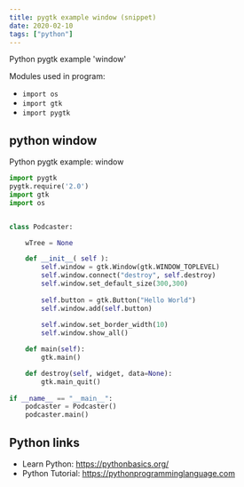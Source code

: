 ```yaml
---
title: pygtk example window (snippet)
date: 2020-02-10
tags: ["python"]
---
```

Python pygtk example 'window'


Modules used in program: 
* `import os`
* `import gtk`
* `import pygtk`

## python window

Python pygtk example: window

```python
import pygtk
pygtk.require('2.0')
import gtk
import os


class Podcaster:

    wTree = None

    def __init__( self ):
        self.window = gtk.Window(gtk.WINDOW_TOPLEVEL)
        self.window.connect("destroy", self.destroy)
        self.window.set_default_size(300,300)
        
        self.button = gtk.Button("Hello World")
        self.window.add(self.button)
        
        self.window.set_border_width(10)
        self.window.show_all()

    def main(self):
        gtk.main()

    def destroy(self, widget, data=None):
        gtk.main_quit()
        
if __name__ == "__main__":
    podcaster = Podcaster()
    podcaster.main()

```

## Python links

- Learn Python: https://pythonbasics.org/
- Python Tutorial: https://pythonprogramminglanguage.com
